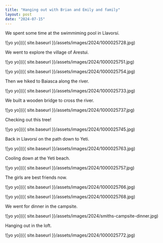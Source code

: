 ```yaml
---
title: "Hanging out with Brian and Emily and family"
layout: post
date: "2024-07-15"
---
```


We spent some time at the swimmiming pool in Llavorsí.

![yo yo]({{ site.baseurl }}/assets/images/2024/1000025728.jpg)

We went to explore the village of Arestui.

![yo yo]({{ site.baseurl }}/assets/images/2024/1000025751.jpg)

![yo yo]({{ site.baseurl }}/assets/images/2024/1000025754.jpg)

Then we hiked to Baiasca along the river.

![yo yo]({{ site.baseurl }}/assets/images/2024/1000025733.jpg)

We built a wooden bridge to cross the river.

![yo yo]({{ site.baseurl }}/assets/images/2024/1000025737.jpg)

Checking out this tree!

![yo yo]({{ site.baseurl }}/assets/images/2024/1000025745.jpg)

Back in Llavorsí on the path down to Yeti.

![yo yo]({{ site.baseurl }}/assets/images/2024/1000025763.jpg)

Cooling down at the Yeti beach.

![yo yo]({{ site.baseurl }}/assets/images/2024/1000025757.jpg)

The girls are best friends now.

![yo yo]({{ site.baseurl }}/assets/images/2024/1000025766.jpg)

![yo yo]({{ site.baseurl }}/assets/images/2024/1000025768.jpg)

We went for dinner in the campsite.

![yo yo]({{ site.baseurl }}/assets/images/2024/smiths-campsite-dinner.jpg)

Hanging out in the loft.

![yo yo]({{ site.baseurl }}/assets/images/2024/1000025772.jpg)
